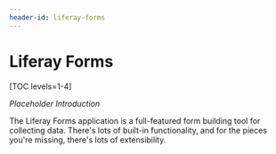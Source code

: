 ```yaml
---
header-id: liferay-forms
---
```


# Liferay Forms

[TOC levels=1-4]

*Placeholder Introduction*

The Liferay Forms application is a full-featured form building tool for
collecting data. There's lots of built-in functionality, and for the pieces
you're missing, there's lots of extensibility.

